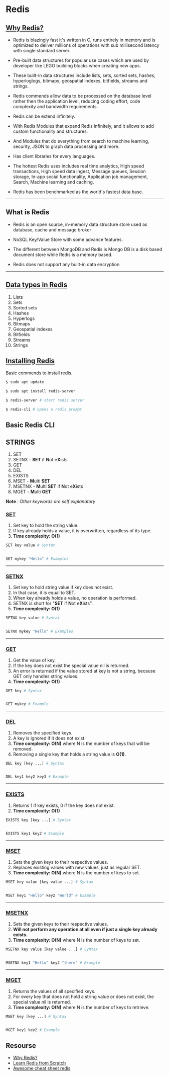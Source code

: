 # Redis

## [Why Redis?](https://www.youtube.com/watch?v=OG610oe_kxs)

- Redis is blazingly fast it's written in C, runs entirely in memory and is optimized to deliver millions of operations with sub millisecond latency with single standard server.

- Pre-built data structures for popular use cases which are used by developer like LEGO building blocks when creating new apps.

- These built-in data structures include lists, sets, sorted sets, hashes, hyperloglogs, bitmaps, geospatial indexes, bitfields, streams and strings.

- Redis commends allow data to be processed on the database level rather then the application level, reducing coding effort, code complexity and bandwidth requirements.

- Redis can be extend infinitely.

- With Redis Modules that expand Redis infinitely, and it allows to add custom functionality and structures.

- And Modules that do everything from search to machine learning, security, JSON to graph data processing and more.

- Has client libraries for every languages.

- The hottest Redis uses includes real time analytics, High speed transactions, High speed data ingest, Message queues, Session storage, In-app social functionality, Application job management, Search, Machine learning and caching.

- Redis has been benchmarked as the world's fastest data base.

---

## What is Redis

- Redis is an open source, in-memory data structure store used as database, cache and message broker

- NoSQL Key/Value Store with some advance features.

- The different between MongoDB and Redis is Mongo DB is a disk based document store while Redis is a memory based.

- Redis does not support any built-in data encryption

---

## [Data types in Redis](https://redis.io/topics/data-types)

1. Lists
2. Sets
3. Sorted sets
4. Hashes
5. Hyperlogs
6. Bitmaps
7. Geospatial indexes
8. Bitfields
9. Streams
10. Strings

## [Installing Redis](https://www.digitalocean.com/community/tutorials/how-to-install-and-secure-redis-on-ubuntu-18-04)

Basic commends to install redis.

```bash
$ sudo apt update

$ sudo apt install redis-server

$ redis-server # start redis server

$ redis-cli # opens a redis prompt
```

## Basic Redis CLI

## STRINGS

1. SET
2. SETNX - **SET** if **N**ot e**X**ists
3. GET
4. DEL
5. EXISTS
6. MSET - **M**ulti **SET**
7. MSETNX - **M**ulti **SET** if **N**ot e**X**ists
8. MGET - **M**ulti **GET**

**Note** : _Other keywords are self explanatory_

### [SET](https://redis.io/commands/set)

1. Set key to hold the string value.
2. If key already holds a value, it is overwritten, regardless of its type.
3. **Time complexity: O(1)**

```bash
SET key value # Syntax


SET mykey "Hello" # Examples
```

---

### [SETNX](https://redis.io/commands/setnx)

1. Set key to hold string value if key does not exist.
2. In that case, it is equal to SET.
3. When key already holds a value, no operation is performed.
4. SETNX is short for "**SET** if **N**ot e**X**ists".
5. **Time complexity: O(1)**

```bash
SETNX key value # Syntax


SETNX mykey "Hello" # Examples
```

---

### [GET](https://redis.io/commands/get)

1. Get the value of key.
2. If the key does not exist the special value nil is returned.
3. An error is returned if the value stored at key is not a string, because GET only handles string values.
4. **Time complexity: O(1)**

```bash
GET key # Syntax


GET mykey # Example
```

---

### [DEL](https://redis.io/commands/del)

1. Removes the specified keys.
2. A key is ignored if it does not exist.
3. **Time complexity: O(N)** where N is the number of keys that will be removed.
4. Removing a single key that holds a string value is **O(1)**.

```bash
DEL key [key ...] # Syntax


DEL key1 key2 key3 # Example
```

---

### [EXISTS](https://redis.io/commands/exists)

1. Returns 1 if key exists, 0 if the key does not exist.
2. **Time complexity: O(1)**

```bash
EXISTS key [key ...] # Syntax


EXISTS key1 key2 # Example
```

---

### [MSET](https://redis.io/commands/mset)

1. Sets the given keys to their respective values.
2. Replaces existing values with new values, just as regular SET.
3. **Time complexity: O(N)** where N is the number of keys to set.

```bash
MSET key value [key value ...] # Syntax


MSET key1 "Hello" key2 "World" # Example
```

---

### [MSETNX](https://redis.io/commands/msetnx)

1. Sets the given keys to their respective values.
2. **Will not perform any operation at all even if just a single key already exists.**
3. **Time complexity: O(N)** where N is the number of keys to set.

```bash
MSETNX key value [key value ...] # Syntax


MSETNX key1 "Hello" key2 "there" # Example
```

---

### [MGET](https://redis.io/commands/mget)

1. Returns the values of all specified keys.
2. For every key that does not hold a string value or does not exist, the special value nil is returned.
3. **Time complexity: O(N)** where N is the number of keys to retrieve.

```bash
MGET key [key ...] # Syntax


MGET key1 key2 # Example
```

## Resourse

- [Why Redis?](https://www.youtube.com/watch?v=OG610oe_kxs)
- [Learn Redis from Scratch](https://www.eduonix.com/new_dashboard/learn-redis-from-scratch)
- [Awesome cheat sheet redis](https://github.com/LeCoupa/awesome-cheatsheets/blob/master/databases/redis.sh)
